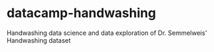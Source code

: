 # datacamp-handwashing
Handwashing data science and data exploration of Dr. Semmelweis' Handwashing dataset
